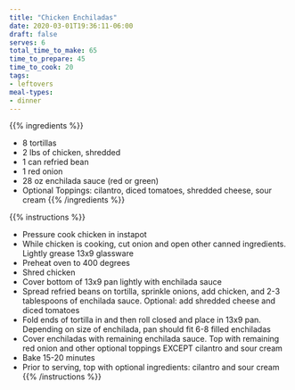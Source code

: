 ```yaml
---
title: "Chicken Enchiladas"
date: 2020-03-01T19:36:11-06:00
draft: false
serves: 6
total_time_to_make: 65
time_to_prepare: 45
time_to_cook: 20
tags:
- leftovers
meal-types:
- dinner
---
```


{{% ingredients %}}
- 8 tortillas
- 2 lbs of chicken, shredded
- 1 can refried bean
- 1 red onion
- 28 oz enchilada sauce (red or green)
- Optional Toppings: cilantro, diced tomatoes, shredded cheese, sour cream
{{% /ingredients %}}

{{% instructions %}}
- Pressure cook chicken in instapot
- While chicken is cooking, cut onion and open other canned ingredients. Lightly grease 13x9 glassware
- Preheat oven to 400 degrees
- Shred chicken
- Cover bottom of 13x9 pan lightly with enchilada sauce
- Spread refried beans on tortilla, sprinkle onions, add chicken, and 2-3 tablespoons of enchilada sauce. Optional: add shredded cheese and diced tomatoes 
- Fold ends of tortilla in and then roll closed and place in 13x9 pan. Depending on size of enchilada, pan should fit 6-8 filled enchiladas
- Cover enchiladas with remaining enchilada sauce. Top with remaining red onion and other optional toppings EXCEPT cilantro and sour cream
- Bake 15-20 minutes
- Prior to serving, top with optional ingredients: cilantro and sour cream
{{% /instructions %}}

